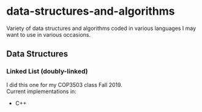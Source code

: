 # data-structures-and-algorithms
Variety of data structures and algorithms coded in various languages I may want to use in various occasions.
## Data Structures
### Linked List (doubly-linked)
I did this one for my COP3503 class Fall 2019. <br />
Current implementations in:
- C++
